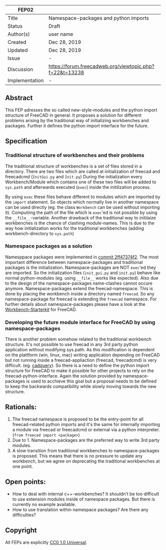 
| FEP02             |                                                                               |
|-------------------|-------------------------------------------------------------------------------|
| Title             | Namespace-packages and python imports                                         |
| Status            | Draft                                                                         |
| Author(s)         | user name                                                                     |
| Created           | Dec 28, 2019                                                                  |
| Updated           | Dec 28, 2019                                                                  |
| Issue             | -                                                                             |
| Discussion        | https://forum.freecadweb.org/viewtopic.php?f=22&t=13238                       |
| Implementation    | -                                                                             |


## Abstract

This FEP adresses the so called new-style-modules and the python import structure of FreeCAD in general. It proposes a solution for different problems arising by the traditional way of initializing workbenches and packages. Further it defines the python import interface for the future.

## Specification

### Traditional structure of workbenches and their problems

The traditional structure of workbenches is a set of files stored in a directory. There are two files which are called at initialization of freecad and freecadcmd (`InitGui.py` and `Init.py`) During the initialization every Workbench/Module which contains one of these two files will be added to `sys.path` and afterwards executed (`exec`) inside the initilization process. 

By using `exec` these files behave different to modules which are imported by the `import` statement. So objects which normally live in another namespace can be used directly (eg. the class `Workbench` can be used without importing it). Computiing the path of the file which is `exec`'ed is not possible by using the `__file__`-variable. Another drawback of the traditional way to initilaize workbenches is the chance of clashing module-names. This is due to the way how initialization works for the traditional workbenches (adding workbench-directory to `sys.path`)

### Namespace packages as a solution

Namesppace packages were implemented in [commit 2ff47374f2](https://github.com/FreeCAD/FreeCAD/commit/2ff47374f2). The most important difference between namespace-packages and traditional packages is the initialization. Namespace-packages are NOT `exec`'ed they are imported. So the initialization files (`init_gui.py` and `init.py`) behave like normal python-modules (eg. using `__file__` works like expected). Also due to the design of the namespace-packages name-clashes cannot occure anymore.
Namespace-packages extend the freecad-namespace. This is done by placing the workbench inside a directory named `freecad`. So any namespace-package for freecad is extending the `freecad` namespace. For further details about namespace-packages please have a look at the [Workbench-Starterkit](https://github.com/FreeCAD/Workbench-Starterkit) for FreeCAD.

### Developing the future module interface for FreeCAD by using namespace-packages

There is another problem somehow related to the traditional workbench structure. It's not possible to use freecad in any 3rd party python application without modifying sys.path. As this modification is dependent on the plattform (win, linux, mac) writing application depending on FreeCAD but not running inside a freecad-appliaction (freecad, freecadcmd) is very difficult. (eg. [cadquery](https://github.com/CadQuery/cadquery/blob/v1.0.0/cadquery/freecad_impl/__init__.py)). So there is a need to define the python import structure for FreeCAD to make it possible for other projects to rely on the freecad-python-interface. Again the solution provided by namespace-packages is used to acchieve this goal but a proposal needs to be defined to keep the backwards compatibility while slowly moving towards the new structure.


## Rationals:

1. The freecad namespace is proposed to be the entry-point for all freecad-related python imports and it's the same for internally importing a module via freecad or freecadcmd or external via a python interpreter. (`from freecad import <package>`)
2. Due to 1. Namespace-packages are the preferred way to write 3rd party modules.
3. A slow transition from traditional workbenches to namespace-packages is proposed. This means that there is no pressure to update any workbench, but we agree on deprecating the traditional workbenches at one point.


## Open points:

- How to deal with internal c++-workbenches?
It shouldn't be too difficult to use extension modules inside of namespace packages. But there is currently no example available.
- How to use translation within namespace packages? Are there any difficulties?


## Copyright

All FEPs are explicitly [CC0 1.0 Universal](https://creativecommons.org/publicdomain/zero/1.0/).
